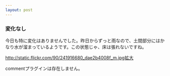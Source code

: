 ```yaml
---
layout: post
---
```

<h3>変化なし</h3>
<p>今日も特に変化はありませんでした。昨日からずっと雨なので、土間部分にはかなり水が溜まっているようです。この状態じゃ、床は張れないですね。</p>
<p><a href="http://static.flickr.com/90/241916680_dae2b4008f_m.jpg">http://static.flickr.com/90/241916680_dae2b4008f_m.jpg</a><a href="http://flickr.com/photos/yoshimov/241916680/">拡大</a></p>
<p><span class="error">commentプラグインは存在しません。</span> </p>
